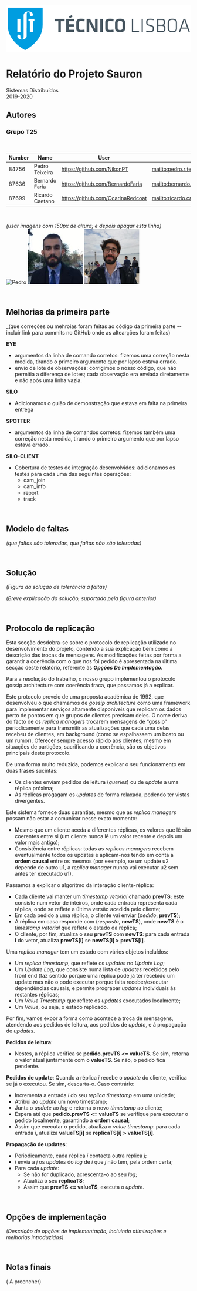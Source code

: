 ![IST Lgo](IST_C_RGB_POS.png "IST Logo")

# **Relatório do Projeto Sauron**

Sistemas Distribuídos<br>2019-2020

## **Autores** 
### **Grupo T25** 

<br>

| Number | Name              | User                                 | Email                                              |
|--------|-------------------|--------------------------------------|----------------------------------------------------|
| 84756  | Pedro Teixeira    | <https://github.com/NikonPT>         | <mailto:pedro.r.teixeria@tecnico.ulisboa.pt>       |
| 87636  | Bernardo Faria    | <https://github.com/BernardoFaria>   | <mailto:bernardo.faria@tecnico.ulisboa.pt>         |
| 87699  | Ricardo Caetano   | <https://github.com/OcarinaRedcoat>  | <mailto:ricardo.caetano.aleixo@tecnico.ulisboa.pt> |

<br>

*(usar imagens com 150px de altura; e depois apagar esta linha)*  
![Pedro](alice.png) ![Bernardo](87636.jpg) ![Ricardo](87699.png)

<br>

## **Melhorias da primeira parte**
_(que correções ou mehroias foram feitas ao código da primeira parte -- incluir link para commits no GitHub onde  as altearções foram feitas)

**EYE**
* argumentos da linha de comando corretos: fizemos uma correção nesta medida, tirando o primeiro argumento que por lapso estava errado.
* envio de lote de observações: corrigimos o nosso código, que não permitia a diferença de lotes; cada observação era enviada diretamente e não após uma linha vazia.

**SILO**
* Adicionamos o guião de demonstração que estava em falta na primeira entrega

**SPOTTER**
* argumentos da linha de comandos corretos: fizemos também uma correção nesta medida, tirando o primeiro argumento que por lapso estava errado. 

**SILO-CLIENT**
* Cobertura de testes de integração desenvolvidos: adicionamos os testes para cada uma das seguintes operações:
    * cam_join
    * cam_info
    * report
    * track

<br>

## **Modelo de faltas**

_(que faltas são toleradas, que faltas não são toleradas)_

<br>

## **Solução**

_(Figura da solução de tolerância a faltas)_

_(Breve explicação da solução, suportada pela figura anterior)_

<br>

## **Protocolo de replicação**

Esta secção desdobra-se sobre o protocolo de replicação utilizado no desenvolvimento do projeto, contendo a sua explicação bem como a descrição das trocas de mensagens. As modificações feitas por forma a garantir a coerência com o que nos foi pedido é apresentada na última secção deste relatório, referente às **<i>Opções De Implementação.</i>**

Para a resolução do trabalho, o nosso grupo implementou o protocolo gossip architecture com coerência fraca, que passamos já a explicar.  

Este protocolo proveio de uma proposta académica de 1992, que desenvolveu o que chamamos de *gossip architecture* como uma framework para implementar serviços altamente disponiveis que replicam os dados perto de pontos em que grupos de clientes precisam deles. O nome deriva do facto de os *replica managers* trocarem mensagens de “gossip” periodicamente para transmitir as atualizações que cada uma delas recebeu de clientes, em background (como se espalhassem um boato ou um rumor). Oferecer sempre acesso rápido aos clientes, mesmo em situações de partições, sacrificando a coerência, são os objetivos principais deste protocolo.

De uma forma muito reduzida, podemos explicar o seu funcionamento em duas frases sucintas:  
* Os clientes enviam pedidos de leitura (*queries*) ou de *update* a uma réplica próxima;  
* As réplicas progagam os *updates* de forma relaxada, podendo ter vistas divergentes.   

Este sistema fornece duas garantias, mesmo que as *replica managers* possam não estar a comunicar nesse exato momento:
* Mesmo que um cliente aceda a diferentes réplicas, os valores que lê são coerentes entre si (um cliente nunca lê um valor recente e depois um valor mais antigo);
* Consistẽncia entre réplicas: todas as *replicas managers* recebem eventualmente todos os updates e aplicam-nos tendo em conta a **ordem causal** entre os mesmos (por exemplo, se um update u2 depende de outro u1, a *replica manager* nunca vai executar u2 sem antes ter executado u1).

Passamos a explicar o algoritmo da interação cliente-réplica:
* Cada cliente vai manter um *timestamp vetorial* chamado **prevTS**; este consiste num vetor de inteiros, onde cada entrada representa cada réplica, onde se reflete a última versão acedida pelo cliente;
* Em cada pedido a uma réplica, o cliente vai enviar (*pedido*, **prevTS**);
* A réplica em casa responde com (*resposta*, **newTS**), onde **newTS** é o *timestamp vetorial* que reflete o estado da réplica;
* O cliente, por fim, atualiza o seu **prevTS** com **newTS**: para cada entrada **i** do vetor, atualiza **prevTS[i]** se **newTS[i] > prevTS[i]**.

Uma *replica manager* tem um estado com vários objetos incluídos:
* Um *replica timestamp*, que reflete os *updates* no *Update Log*;
* Um *Update Log*, que consiste numa lista de *updates* recebidos pelo front end (faz sentido porque uma réplica pode já ter recebido um update mas não o pode executar porque falta receber/executar dependências causais, e permite prograpar *updates* individuais às restantes réplicas; 
* Um *Value Tmestamp* que reflete os *updates* executados localmente;
* Um *Value*, ou seja, o estado replicado.

Por fim, vamos expor a forma como acontece a troca de mensagens, atendendo aos pedidos de leitura, aos pedidos de *update*, e à propagação de *updates*. 

**Pedidos de leitura**:
* Nestes, a réplica verifica se **pedido.prevTS <= valueTS**. Se sim, retorna o valor atual juntamente com o **valueTS**. Se não, o pedido fica pendente.

**Pedidos de update**: Quando a réplica *i* recebe o *update* do cliente, verifica se já o executou. Se sim, descarta-o. Caso contrário:  
* Incrementa a entrada *i* do seu *replica timestamp* em uma unidade;  
* Atribui ao *update* um novo timestamp;  
* Junta o *update* ao *log* e retorna o novo *timestamp* ao cliente;  
* Espera até que **pedido.prevTS <= valueTS** se verifique para executar o pedido localmente, garantindo a **ordem causal**;  
* Assim que executar o pedido, atualiza o *value timestamp*: para cada entrada *i*, atualiza **valueTS[i]** se **replicaTS[i] > valueTS[i]**.      

**Propagação de updates**:       
* Periodicamente, cada réplica *i* contacta outra réplica *j*;  
* *i* envia a *j* os *updates* do *log* de *i* que *j* não tem, pela ordem certa;  
* Para cada *update*:  
    * Se não for duplicado, acrescenta-o ao seu *log*;  
    * Atualiza o seu **replicaTS**;  
    * Assim que **prevTS <= valueTS**, executa o *update*.  

<br>

## **Opções de implementação**

_(Descrição de opções de implementação, incluindo otimizações e melhorias introduzidas)_

<br>

## **Notas finais**

( A preencher)
